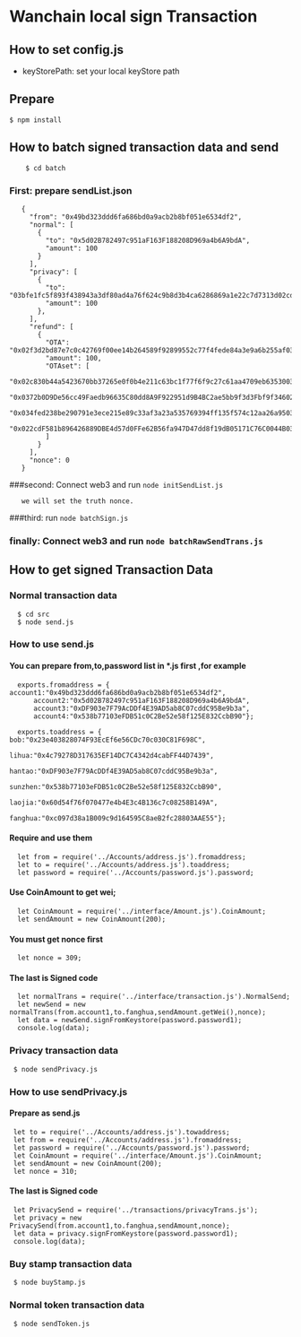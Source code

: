 # Wanchain local sign Transaction

## How to set config.js

   - keyStorePath:  set your local keyStore path
   
## Prepare
    
    $ npm install
## How to batch signed transaction data and send

        $ cd batch
   ### First: prepare sendList.json
       {
         "from": "0x49bd323ddd6fa686bd0a9acb2b8bf051e6534df2",
         "normal": [
           {
             "to": "0x5d02B782497c951aF163F188208D969a4b6A9bdA",
             "amount": 100
           }
         ],
         "privacy": [
           {
             "to": "03bfe1fc5f893f438943a3df80ad4a76f624c9b8d3b4ca6286869a1e22c7d7313d02cd0a8d7cfa6817a98d9bee72ac4f39d10de4ffb686fb8626e3bc20b69b2d4748",
             "amount": 100
           },
         ],
         "refund": [
           {
             "OTA": "0x02f3d2bd87e7c0c42769f00ee14b264589f92899552c77f4fede84a3e9a6b255af03903ba90ae54281d5d51abfbc681d328b67a7099753edc07821232e25bfd72858",
             "amount": 100,
             "OTAset": [
               "0x02c830b44a5423670bb37265e0f0b4e211c63bc1f77f6f9c27c61aa4709eb6353003e0432eafdf2a18a57f4c474a60b7072a51f5932ade2e3878e297d5fe9a8e80ad",
               "0x0372b0D9De56cc49Faedb96635C80dd8A9F922951d9B4BC2ae5bb9f3d3Fbf9f346024140AA09844a3a8115620a9761D35D05C6850AC8282D4330492cF3554F2285Db",
               "0x034fed238be290791e3ece215e89c33af3a23a535769394ff135f574c12aa26a9503d1446d829911f0bc5a44fea9a3587e2907017c32f5bf913b4e7dfc8b99d93dad",
               "0x022cdF581b896426889DBE4d57d0FFe62B56fa947D47dd8f19dB05171C76C0044B030E46D1018FBdad38269eA91c62399197558D1A7D6C6B93e610F213f20775b0A0"
             ]
           }
         ],
         "nonce": 0
       }
   ###second: Connect web3 and run `node initSendList.js`
       
       we will set the truth nonce.
   ###third: run `node batchSign.js` 
   
   ### finally: Connect web3 and run `node batchRawSendTrans.js`    
        
## How to get signed Transaction Data
   
  ###  Normal transaction data
  
      $ cd src 
      $ node send.js
    
  ### How to use send.js
  
  #### You can prepare from,to,password list in *.js first ,for example
  
      exports.fromaddress = {   account1:"0x49bd323ddd6fa686bd0a9acb2b8bf051e6534df2",
          account2:"0x5d02B782497c951aF163F188208D969a4b6A9bdA",
          account3:"0xDF903e7F79AcDDf4E39AD5ab8C07cddC95Be9b3a",
          account4:"0x538b77103eFDB51c0C2Be52e58f125E832CcbB90"};
      
      exports.toaddress = {   bob:"0x23e403828074F93EcEf6e56CDc70c030C81F698C",
                              lihua:"0x4c79278D317635EF14DC7C4342d4cabFF44D7439",
                              hantao:"0xDF903e7F79AcDDf4E39AD5ab8C07cddC95Be9b3a",
                              sunzhen:"0x538b77103eFDB51c0C2Be52e58f125E832CcbB90",
                              laojia:"0x60d54f76f070477e4b4E3c4B136c7c08258B149A",
                              fanghua:"0xc097d38a1B009c9d164595C8aeB2fc28803AAE55"};

  #### Require and use them 
      let from = require('../Accounts/address.js').fromaddress;
      let to = require('../Accounts/address.js').toaddress;
      let password = require('../Accounts/password.js').password;
      
  #### Use CoinAmount to get wei;
      let CoinAmount = require('../interface/Amount.js').CoinAmount;
      let sendAmount = new CoinAmount(200);
      
  #### You must get nonce first
      let nonce = 309;
  
  
  #### The last is Signed code
  
      let normalTrans = require('../interface/transaction.js').NormalSend;
      let newSend = new normalTrans(from.account1,to.fanghua,sendAmount.getWei(),nonce);
      let data = newSend.signFromKeystore(password.password1);
      console.log(data);
      
### Privacy transaction data

     $ node sendPrivacy.js

### How to use sendPrivacy.js

 #### Prepare as send.js
     let to = require('../Accounts/address.js').towaddress;
     let from = require('../Accounts/address.js').fromaddress;
     let password = require('../Accounts/password.js').password;
     let CoinAmount = require('../interface/Amount.js').CoinAmount;
     let sendAmount = new CoinAmount(200);
     let nonce = 310;
 
 #### The last is Signed code
     let PrivacySend = require('../transactions/privacyTrans.js');
     let privacy = new PrivacySend(from.account1,to.fanghua,sendAmount,nonce);
     let data = privacy.signFromKeystore(password.password1);
     console.log(data);
     
### Buy stamp transaction data

     $ node buyStamp.js

### Normal token transaction data

     $ node sendToken.js

